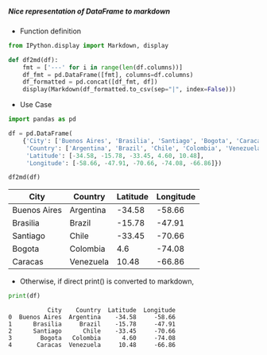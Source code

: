 ##### Nice representation of DataFrame to markdown
* Function definition


```python
from IPython.display import Markdown, display

def df2md(df):    
    fmt = ['---' for i in range(len(df.columns))]
    df_fmt = pd.DataFrame([fmt], columns=df.columns)
    df_formatted = pd.concat([df_fmt, df])
    display(Markdown(df_formatted.to_csv(sep="|", index=False)))
```

* Use Case


```python
import pandas as pd

df = pd.DataFrame(
    {'City': ['Buenos Aires', 'Brasilia', 'Santiago', 'Bogota', 'Caracas'],
     'Country': ['Argentina', 'Brazil', 'Chile', 'Colombia', 'Venezuela'],
     'Latitude': [-34.58, -15.78, -33.45, 4.60, 10.48],
     'Longitude': [-58.66, -47.91, -70.66, -74.08, -66.86]})
```


```python
df2md(df)
```


City|Country|Latitude|Longitude
---|---|---|---
Buenos Aires|Argentina|-34.58|-58.66
Brasilia|Brazil|-15.78|-47.91
Santiago|Chile|-33.45|-70.66
Bogota|Colombia|4.6|-74.08
Caracas|Venezuela|10.48|-66.86



* Otherwise, if direct print() is converted to markdown,


```python
print(df)
```

               City    Country  Latitude  Longitude
    0  Buenos Aires  Argentina    -34.58     -58.66
    1      Brasilia     Brazil    -15.78     -47.91
    2      Santiago      Chile    -33.45     -70.66
    3        Bogota   Colombia      4.60     -74.08
    4       Caracas  Venezuela     10.48     -66.86
    
